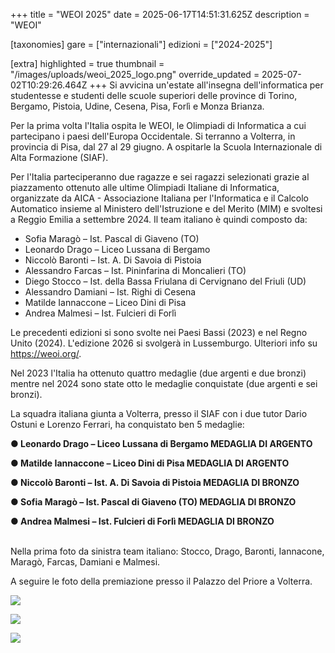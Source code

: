 +++
title = "WEOI 2025"
date = 2025-06-17T14:51:31.625Z
description = "WEOI"

[taxonomies]
gare = ["internazionali"]
edizioni = ["2024-2025"]

[extra]
highlighted = true
thumbnail = "/images/uploads/weoi_2025_logo.png"
override_updated = 2025-07-02T10:29:26.464Z
+++
Si avvicina un'estate all'insegna dell'informatica per studentesse e studenti
delle scuole superiori delle province di Torino, Bergamo, Pistoia, Udine,
Cesena, Pisa, Forlì e Monza Brianza.

Per la prima volta l'Italia ospita le WEOI, le Olimpiadi di Informatica a cui
partecipano i paesi dell'Europa Occidentale. Si terranno a Volterra, in
provincia di Pisa, dal 27 al 29 giugno. A ospitarle la Scuola Internazionale di
Alta Formazione (SIAF).

<!-- more -->

Per l'Italia parteciperanno due ragazze e sei ragazzi selezionati grazie al
piazzamento ottenuto alle ultime Olimpiadi Italiane di Informatica, organizzate
da AICA - Associazione Italiana per l'Informatica e il Calcolo Automatico
insieme al Ministero dell'Istruzione  e del Merito (MIM) e svoltesi a Reggio
Emilia a settembre 2024. Il team italiano è quindi composto da:

* Sofia Maragò – Ist. Pascal di Giaveno (TO)
* Leonardo Drago – Liceo Lussana di Bergamo
* Niccolò Baronti – Ist. A. Di Savoia di Pistoia
* Alessandro Farcas – Ist. Pininfarina di Moncalieri (TO)
* Diego Stocco – Ist. della Bassa Friulana di Cervignano del Friuli (UD)
* Alessandro Damiani – Ist. Righi di Cesena
* Matilde Iannaccone – Liceo Dini di Pisa
* Andrea Malmesi – Ist. Fulcieri di Forlì

Le precedenti edizioni si sono svolte nei Paesi Bassi (2023) e nel Regno Unito
(2024). L'edizione 2026 si svolgerà in Lussemburgo. Ulteriori info su
<https://weoi.org/>.

Nel 2023 l'Italia ha ottenuto quattro medaglie (due argenti e due bronzi)
mentre nel 2024 sono state otto le medaglie conquistate (due argenti e sei
bronzi).

La squadra italiana giunta a Volterra, presso il SIAF con i due tutor Dario Ostuni e Lorenzo Ferrari, ha conquistato ben 5 medaglie:

**●       Leonardo Drago – Liceo Lussana di Bergamo    MEDAGLIA DI ARGENTO**

**●       Matilde Iannaccone – Liceo Dini di Pisa             MEDAGLIA DI ARGENTO**

**●       Niccolò Baronti – Ist. A. Di Savoia di Pistoia      MEDAGLIA DI BRONZO**

**●       Sofia Maragò – Ist. Pascal di Giaveno (TO)        MEDAGLIA DI BRONZO**

**●       Andrea Malmesi – Ist. Fulcieri di Forlì                MEDAGLIA DI BRONZO**

\
Nella prima foto da sinistra team italiano: Stocco, Drago, Baronti, Iannacone, Maragò, Farcas,
Damiani e Malmesi.

A seguire le foto della premiazione presso il Palazzo del Priore a Volterra.

![](/images/uploads/weoi-gruppo.jpg)

![](/images/uploads/weoi-gruppo-volterra-premiazione.jpg)

![](/images/uploads/weoi-volterra.jpg)
